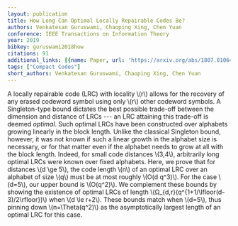 ```yaml
---
layout: publication
title: How Long Can Optimal Locally Repairable Codes Be?
authors: Venkatesan Guruswami, Chaoping Xing, Chen Yuan
conference: IEEE Transactions on Information Theory
year: 2019
bibkey: guruswami2018how
citations: 91
additional_links: [{name: Paper, url: 'https://arxiv.org/abs/1807.01064'}]
tags: ["Compact Codes"]
short_authors: Venkatesan Guruswami, Chaoping Xing, Chen Yuan
---
```

A locally repairable code (LRC) with locality \\(r\\) allows for the recovery of
any erased codeword symbol using only \\(r\\) other codeword symbols. A
Singleton-type bound dictates the best possible trade-off between the dimension
and distance of LRCs --- an LRC attaining this trade-off is deemed
*optimal*. Such optimal LRCs have been constructed over alphabets growing
linearly in the block length. Unlike the classical Singleton bound, however, it
was not known if such a linear growth in the alphabet size is necessary, or for
that matter even if the alphabet needs to grow at all with the block length.
Indeed, for small code distances \\(3,4\\), arbitrarily long optimal LRCs were
known over fixed alphabets.
  Here, we prove that for distances \\(d \ge 5\\), the code length \\(n\\) of an
optimal LRC over an alphabet of size \\(q\\) must be at most roughly \\(O(d q^3)\\).
For the case \\(d=5\\), our upper bound is \\(O(q^2)\\). We complement these bounds by
showing the existence of optimal LRCs of length
\\(Ω_\{d,r\}(q^\{1+1/\lfloor(d-3)/2\rfloor\})\\) when \\(d \le r+2\\). These bounds
match when \\(d=5\\), thus pinning down \\(n=\Theta(q^2)\\) as the asymptotically
largest length of an optimal LRC for this case.